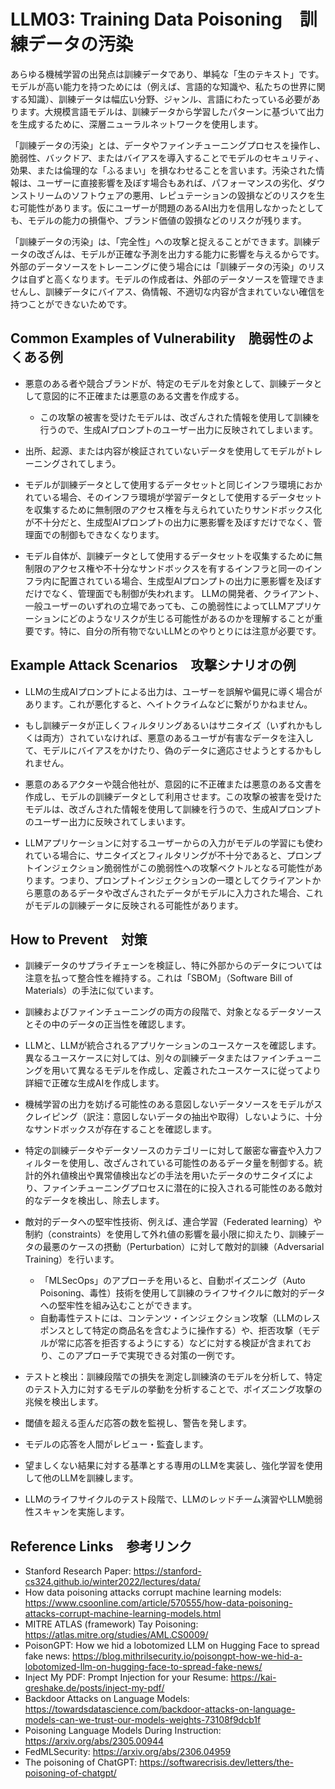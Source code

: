 # LLM03: Training Data Poisoning　訓練データの汚染

あらゆる機械学習の出発点は訓練データであり、単純な「生のテキスト」です。モデルが高い能力を持つためには（例えば、言語的な知識や、私たちの世界に関する知識）、訓練データは幅広い分野、ジャンル、言語にわたっている必要があります。大規模言語モデルは、訓練データから学習したパターンに基づいて出力を生成するために、深層ニューラルネットワークを使用します。

「訓練データの汚染」とは、データやファインチューニングプロセスを操作し、脆弱性、バックドア、またはバイアスを導入することでモデルのセキュリティ、効果、または倫理的な「ふるまい」を損なわせることを言います。汚染された情報は、ユーザーに直接影響を及ぼす場合もあれば、パフォーマンスの劣化、ダウンストリームのソフトウェアの悪用、レピュテーションの毀損などのリスクを生む可能性があります。仮にユーザーが問題のあるAI出力を信用しなかったとしても、モデルの能力の損傷や、ブランド価値の毀損などのリスクが残ります。

「訓練データの汚染」は、「完全性」への攻撃と捉えることができます。訓練データの改ざんは、モデルが正確な予測を出力する能力に影響を与えるからです。外部のデータソースをトレーニングに使う場合には「訓練データの汚染」のリスクは自ずと高くなります。モデルの作成者は、外部のデータソースを管理できませんし、訓練データにバイアス、偽情報、不適切な内容が含まれていない確信を持つことができないためです。

## Common Examples of Vulnerability　脆弱性のよくある例

+ 悪意のある者や競合ブランドが、特定のモデルを対象として、訓練データとして意図的に不正確または悪意のある文書を作成する。

  - この攻撃の被害を受けたモデルは、改ざんされた情報を使用して訓練を行うので、生成AIプロンプトのユーザー出力に反映されてしまいます。

+ 出所、起源、または内容が検証されていないデータを使用してモデルがトレーニングされてしまう。

+ モデルが訓練データとして使用するデータセットと同じインフラ環境におかれている場合、そのインフラ環境が学習データとして使用するデータセットを収集するために無制限のアクセス権を与えられていたりサンドボックス化が不十分だと、生成型AIプロンプトの出力に悪影響を及ぼすだけでなく、管理面での制御もできなくなります。
 - モデル自体が、訓練データとして使用するデータセットを収集するために無制限のアクセス権や不十分なサンドボックスを有するインフラと同一のインフラ内に配置されている場合、生成型AIプロンプトの出力に悪影響を及ぼすだけでなく、管理面でも制御が失われます。
 LLMの開発者、クライアント、一般ユーザーのいずれの立場であっても、この脆弱性によってLLMアプリケーションにどのようなリスクが生じる可能性があるのかを理解することが重要です。特に、自分の所有物でないLLMとのやりとりには注意が必要です。

## Example Attack Scenarios　攻撃シナリオの例

+ LLMの生成AIプロンプトによる出力は、ユーザーを誤解や偏見に導く場合があります。これが悪化すると、ヘイトクライムなどに繋がりかねません。

+ もし訓練データが正しくフィルタリングあるいはサニタイズ（いずれかもしくは両方）されていなければ、悪意のあるユーザが有害なデータを注入して、モデルにバイアスをかけたり、偽のデータに適応させようとするかもしれません。

+ 悪意のあるアクターや競合他社が、意図的に不正確または悪意のある文書を作成し、モデルの訓練データとして利用させます。この攻撃の被害を受けたモデルは、改ざんされた情報を使用して訓練を行うので、生成AIプロンプトのユーザー出力に反映されてしまいます。

+ LLMアプリケーションに対するユーザーからの入力がモデルの学習にも使われている場合に、サニタイズとフィルタリングが不十分であると、プロンプトインジェクション脆弱性がこの脆弱性への攻撃ベクトルとなる可能性があります。つまり、プロンプトインジェクションの一環としてクライアントから悪意のあるデータや改ざんされたデータがモデルに入力された場合、これがモデルの訓練データに反映される可能性があります。

## How to Prevent　対策

+ 訓練データのサプライチェーンを検証し、特に外部からのデータについては注意を払って整合性を維持する。これは「SBOM」（Software Bill of Materials）の手法に似ています。

+ 訓練およびファインチューニングの両方の段階で、対象となるデータソースとその中のデータの正当性を確認します。

+ LLMと、LLMが統合されるアプリケーションのユースケースを確認します。異なるユースケースに対しては、別々の訓練データまたはファインチューニングを用いて異なるモデルを作成し、定義されたユースケースに従ってより詳細で正確な生成AIを作成します。

+ 機械学習の出力を妨げる可能性のある意図しないデータソースをモデルがスクレイピング（訳注：意図しないデータの抽出や取得）しないように、十分なサンドボックスが存在することを確認します。

+ 特定の訓練データやデータソースのカテゴリーに対して厳密な審査や入力フィルターを使用し、改ざんされている可能性のあるデータ量を制御する。統計的外れ値検出や異常値検出などの手法を用いたデータのサニタイズにより、ファインチューニングプロセスに潜在的に投入される可能性のある敵対的なデータを検出し、除去します。

+ 敵対的データへの堅牢性技術、例えば、連合学習（Federated learning）や制約（constraints）を使用して外れ値の影響を最小限に抑えたり、訓練データの最悪のケースの摂動（Perturbation）に対して敵対的訓練（Adversarial Training）を行います。

  - 「MLSecOps」のアプローチを用いると、自動ポイズニング（Auto Poisoning、毒性）技術を使用して訓練のライフサイクルに敵対的データへの堅牢性を組み込むことができます。
  - 自動毒性テストには、コンテンツ・インジェクション攻撃（LLMのレスポンスとして特定の商品名を含むように操作する）や、拒否攻撃（モデルが常に応答を拒否するようにする）などに対する検証が含まれており、このアプローチで実現できる対策の一例です。

+ テストと検出：訓練段階での損失を測定し訓練済のモデルを分析して、特定のテスト入力に対するモデルの挙動を分析することで、ポイズニング攻撃の兆候を検出します。

 - 閾値を超える歪んだ応答の数を監視し、警告を発します。

 - モデルの応答を人間がレビュー・監査します。

 - 望ましくない結果に対する基準とする専用のLLMを実装し、強化学習を使用して他のLLMを訓練します。

 - LLMのライフサイクルのテスト段階で、LLMのレッドチーム演習やLLM脆弱性スキャンを実施します。

## Reference Links　参考リンク

+ Stanford Research Paper: https://stanford-cs324.github.io/winter2022/lectures/data/
+ How data poisoning attacks corrupt machine learning models: https://www.csoonline.com/article/570555/how-data-poisoning-attacks-corrupt-machine-learning-models.html
+ MITRE ATLAS (framework) Tay Poisoning: https://atlas.mitre.org/studies/AML.CS0009/
+ PoisonGPT: How we hid a lobotomized LLM on Hugging Face to spread fake news: https://blog.mithrilsecurity.io/poisongpt-how-we-hid-a-lobotomized-llm-on-hugging-face-to-spread-fake-news/
+ Inject My PDF: Prompt Injection for your Resume: https://kai-greshake.de/posts/inject-my-pdf/
+ Backdoor Attacks on Language Models: https://towardsdatascience.com/backdoor-attacks-on-language-models-can-we-trust-our-models-weights-73108f9dcb1f
+ Poisoning Language Models During Instruction: https://arxiv.org/abs/2305.00944
+ FedMLSecurity: https://arxiv.org/abs/2306.04959
+ The poisoning of ChatGPT: https://softwarecrisis.dev/letters/the-poisoning-of-chatgpt/
